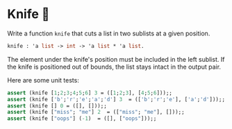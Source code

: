 # Knife 🔪

Write a function `knife` that cuts a list in two sublists at a given position.
```ocaml
knife : 'a list -> int -> 'a list * 'a list.
```
The element under the knife's position must be included in the left sublist. If the knife is positioned out of bounds, the list stays intact in the output pair.

Here are some unit tests:
```ocaml
assert (knife [1;2;3;4;5;6] 3 = ([1;2;3], [4;5;6]));;
assert (knife ['b';'r';'e';'a';'d'] 3  = (['b';'r';'e'], ['a';'d']));;
assert (knife [] 0 = ([], []));;
assert (knife ["miss"; "me"] 2  = (["miss"; "me"], []));;
assert (knife ["oops"] (-1)  = ([], ["oops"]));;
```